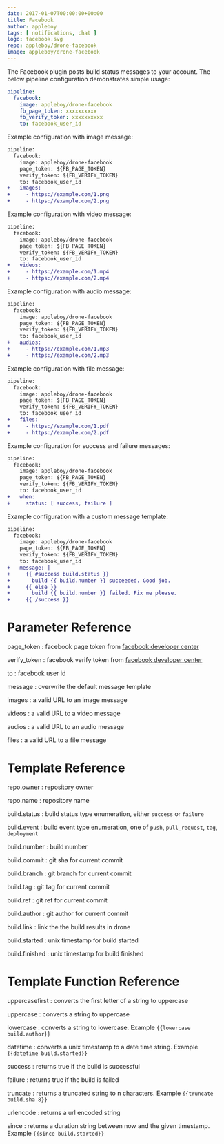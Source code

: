 ```yaml
---
date: 2017-01-07T00:00:00+00:00
title: Facebook
author: appleboy
tags: [ notifications, chat ]
logo: facebook.svg
repo: appleboy/drone-facebook
image: appleboy/drone-facebook
---
```


The Facebook plugin posts build status messages to your account. The below pipeline configuration demonstrates simple usage:

```yaml
pipeline:
  facebook:
    image: appleboy/drone-facebook
    fb_page_token: xxxxxxxxxx
    fb_verify_token: xxxxxxxxxx
    to: facebook_user_id
```

Example configuration with image message:

```diff
pipeline:
  facebook:
    image: appleboy/drone-facebook
    page_token: ${FB_PAGE_TOKEN}
    verify_token: ${FB_VERIFY_TOKEN}
    to: facebook_user_id
+   images:
+     - https://example.com/1.png
+     - https://example.com/2.png
```

Example configuration with video message:

```diff
pipeline:
  facebook:
    image: appleboy/drone-facebook
    page_token: ${FB_PAGE_TOKEN}
    verify_token: ${FB_VERIFY_TOKEN}
    to: facebook_user_id
+   videos:
+     - https://example.com/1.mp4
+     - https://example.com/2.mp4
```

Example configuration with audio message:

```diff
pipeline:
  facebook:
    image: appleboy/drone-facebook
    page_token: ${FB_PAGE_TOKEN}
    verify_token: ${FB_VERIFY_TOKEN}
    to: facebook_user_id
+   audios:
+     - https://example.com/1.mp3
+     - https://example.com/2.mp3
```

Example configuration with file message:

```diff
pipeline:
  facebook:
    image: appleboy/drone-facebook
    page_token: ${FB_PAGE_TOKEN}
    verify_token: ${FB_VERIFY_TOKEN}
    to: facebook_user_id
+   files:
+     - https://example.com/1.pdf
+     - https://example.com/2.pdf
```

Example configuration for success and failure messages:

```diff
pipeline:
  facebook:
    image: appleboy/drone-facebook
    page_token: ${FB_PAGE_TOKEN}
    verify_token: ${FB_VERIFY_TOKEN}
    to: facebook_user_id
+   when:
+     status: [ success, failure ]
```

Example configuration with a custom message template:

```diff
pipeline:
  facebook:
    image: appleboy/drone-facebook
    page_token: ${FB_PAGE_TOKEN}
    verify_token: ${FB_VERIFY_TOKEN}
    to: facebook_user_id
+   message: |
+     {{ #success build.status }}
+       build {{ build.number }} succeeded. Good job.
+     {{ else }}
+       build {{ build.number }} failed. Fix me please.
+     {{ /success }}
```

# Parameter Reference

page_token
: facebook page token from [facebook developer center](https://developers.facebook.com/)

verify_token
: facebook verify token from [facebook developer center](https://developers.facebook.com/)

to
: facebook user id

message
: overwrite the default message template

images
: a valid URL to an image message

videos
: a valid URL to a video message

audios
: a valid URL to an audio message

files
: a valid URL to a file message

# Template Reference

repo.owner
: repository owner

repo.name
: repository name

build.status
: build status type enumeration, either `success` or `failure`

build.event
: build event type enumeration, one of `push`, `pull_request`, `tag`, `deployment`

build.number
: build number

build.commit
: git sha for current commit

build.branch
: git branch for current commit

build.tag
: git tag for current commit

build.ref
: git ref for current commit

build.author
: git author for current commit

build.link
: link the the build results in drone

build.started
: unix timestamp for build started

build.finished
: unix timestamp for build finished

# Template Function Reference

uppercasefirst
: converts the first letter of a string to uppercase

uppercase
: converts a string to uppercase

lowercase
: converts a string to lowercase. Example `{{lowercase build.author}}`

datetime
: converts a unix timestamp to a date time string. Example `{{datetime build.started}}`

success
: returns true if the build is successful

failure
: returns true if the build is failed

truncate
: returns a truncated string to n characters. Example `{{truncate build.sha 8}}`

urlencode
: returns a url encoded string

since
: returns a duration string between now and the given timestamp. Example `{{since build.started}}`
